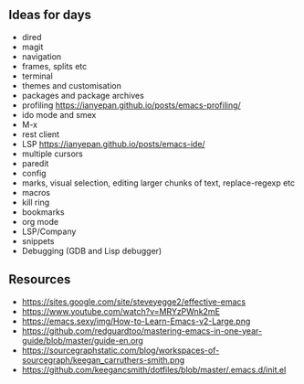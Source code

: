## Ideas for days

- dired
- magit
- navigation
- frames, splits etc
- terminal
- themes and customisation
- packages and package archives
- profiling https://ianyepan.github.io/posts/emacs-profiling/
- ido mode and smex
- M-x
- rest client
- LSP https://ianyepan.github.io/posts/emacs-ide/
- multiple cursors
- paredit
- config
- marks, visual selection, editing larger chunks of text, replace-regexp etc
- macros
- kill ring
- bookmarks
- org mode
- LSP/Company
- snippets
- Debugging (GDB and Lisp debugger)

## Resources
- https://sites.google.com/site/steveyegge2/effective-emacs
- https://www.youtube.com/watch?v=MRYzPWnk2mE
- https://emacs.sexy/img/How-to-Learn-Emacs-v2-Large.png
- https://github.com/redguardtoo/mastering-emacs-in-one-year-guide/blob/master/guide-en.org
- https://sourcegraphstatic.com/blog/workspaces-of-sourcegraph/keegan_carruthers-smith.png
- https://github.com/keegancsmith/dotfiles/blob/master/.emacs.d/init.el
